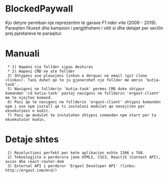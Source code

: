# BlockedPaywall

Kjo detyre permban nje reprezentim te garave F1 nder vite (2009 - 2019).
Paraqiten fituesit dhe kampioni i pergjithshem i vitit si dhe detajet per secilin prej pjestareve te paraqitur.

# Manuali

	 * 1) Hapeni nje follder sipas deshires
	 * 2) Hapeni CMD ne ate follder
	 3) Shtypeni ose plasojeni linkun e derguar ne email (git clone <linku>). Tani duhet qe te ju gjenerohet nje follder me emrin 'kutia-task'.
	 5) Navigoni ne follderin 'kutia-task' permes CMD duke shtypur komanden 'cd kutia-task' pastaj navigoni ne follderin 'ergast-client' me te njejten komand.
	 6) Pasi qe te navigoni ne follderin 'ergast-client' shtypni komanden npm i ose npm install qe ti instaloni modulet qe nevojiten per eksekutimin e kodit.
	 7) Pasi qe modulet te instalohen shtypni comanden npm start per ta ekzekututar kodin.

# Detaje shtes
	 1) Rezoluctioni perfekt per kete aplikacion eshte 1366 x 768.
	 2) Teknologjite e perdorura jane HTML5, CSS3, ReactJS (Context API), axios dhe react-router-dom
	 3) External API i perdorur 'Ergast Developer API' (linku: http://ergast.com/mrd/)
